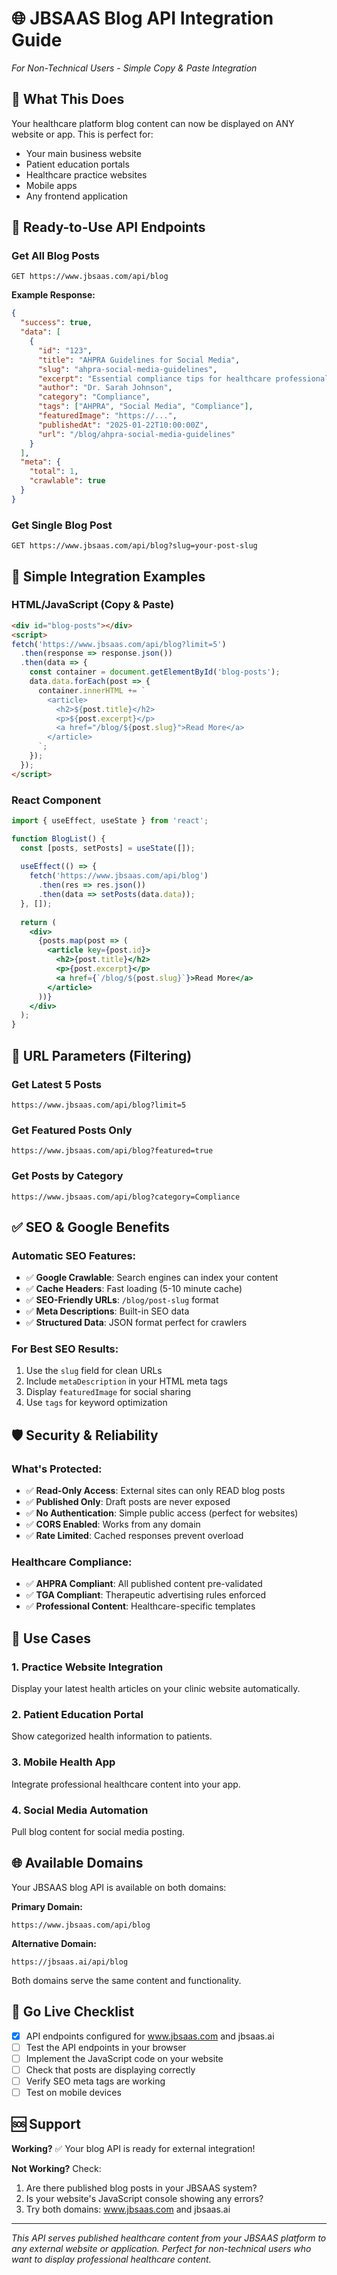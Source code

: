 # 🌐 JBSAAS Blog API Integration Guide
*For Non-Technical Users - Simple Copy & Paste Integration*

## 📖 What This Does
Your healthcare platform blog content can now be displayed on ANY website or app. This is perfect for:
- Your main business website
- Patient education portals  
- Healthcare practice websites
- Mobile apps
- Any frontend application

## 🚀 Ready-to-Use API Endpoints

### Get All Blog Posts
```
GET https://www.jbsaas.com/api/blog
```

**Example Response:**
```json
{
  "success": true,
  "data": [
    {
      "id": "123",
      "title": "AHPRA Guidelines for Social Media",
      "slug": "ahpra-social-media-guidelines",
      "excerpt": "Essential compliance tips for healthcare professionals...",
      "author": "Dr. Sarah Johnson",
      "category": "Compliance",
      "tags": ["AHPRA", "Social Media", "Compliance"],
      "featuredImage": "https://...",
      "publishedAt": "2025-01-22T10:00:00Z",
      "url": "/blog/ahpra-social-media-guidelines"
    }
  ],
  "meta": {
    "total": 1,
    "crawlable": true
  }
}
```

### Get Single Blog Post
```
GET https://www.jbsaas.com/api/blog?slug=your-post-slug
```

## 🔧 Simple Integration Examples

### HTML/JavaScript (Copy & Paste)
```html
<div id="blog-posts"></div>
<script>
fetch('https://www.jbsaas.com/api/blog?limit=5')
  .then(response => response.json())
  .then(data => {
    const container = document.getElementById('blog-posts');
    data.data.forEach(post => {
      container.innerHTML += `
        <article>
          <h2>${post.title}</h2>
          <p>${post.excerpt}</p>
          <a href="/blog/${post.slug}">Read More</a>
        </article>
      `;
    });
  });
</script>
```

### React Component
```jsx
import { useEffect, useState } from 'react';

function BlogList() {
  const [posts, setPosts] = useState([]);
  
  useEffect(() => {
    fetch('https://www.jbsaas.com/api/blog')
      .then(res => res.json())
      .then(data => setPosts(data.data));
  }, []);
  
  return (
    <div>
      {posts.map(post => (
        <article key={post.id}>
          <h2>{post.title}</h2>
          <p>{post.excerpt}</p>
          <a href={`/blog/${post.slug}`}>Read More</a>
        </article>
      ))}
    </div>
  );
}
```

## 🎯 URL Parameters (Filtering)

### Get Latest 5 Posts
```
https://www.jbsaas.com/api/blog?limit=5
```

### Get Featured Posts Only
```
https://www.jbsaas.com/api/blog?featured=true
```

### Get Posts by Category
```
https://www.jbsaas.com/api/blog?category=Compliance
```

## ✅ SEO & Google Benefits

### Automatic SEO Features:
- ✅ **Google Crawlable**: Search engines can index your content
- ✅ **Cache Headers**: Fast loading (5-10 minute cache)
- ✅ **SEO-Friendly URLs**: `/blog/post-slug` format
- ✅ **Meta Descriptions**: Built-in SEO data
- ✅ **Structured Data**: JSON format perfect for crawlers

### For Best SEO Results:
1. Use the `slug` field for clean URLs
2. Include `metaDescription` in your HTML meta tags
3. Display `featuredImage` for social sharing
4. Use `tags` for keyword optimization

## 🛡️ Security & Reliability

### What's Protected:
- ✅ **Read-Only Access**: External sites can only READ blog posts
- ✅ **Published Only**: Draft posts are never exposed
- ✅ **No Authentication**: Simple public access (perfect for websites)
- ✅ **CORS Enabled**: Works from any domain
- ✅ **Rate Limited**: Cached responses prevent overload

### Healthcare Compliance:
- ✅ **AHPRA Compliant**: All published content pre-validated
- ✅ **TGA Compliant**: Therapeutic advertising rules enforced
- ✅ **Professional Content**: Healthcare-specific templates

## 📱 Use Cases

### 1. Practice Website Integration
Display your latest health articles on your clinic website automatically.

### 2. Patient Education Portal
Show categorized health information to patients.

### 3. Mobile Health App
Integrate professional healthcare content into your app.

### 4. Social Media Automation
Pull blog content for social media posting.

## 🌐 Available Domains

Your JBSAAS blog API is available on both domains:

**Primary Domain:**
```
https://www.jbsaas.com/api/blog
```

**Alternative Domain:**
```
https://jbsaas.ai/api/blog
```

Both domains serve the same content and functionality.

## 🚀 Go Live Checklist

- [x] API endpoints configured for www.jbsaas.com and jbsaas.ai
- [ ] Test the API endpoints in your browser
- [ ] Implement the JavaScript code on your website
- [ ] Check that posts are displaying correctly
- [ ] Verify SEO meta tags are working
- [ ] Test on mobile devices

## 🆘 Support

**Working?** ✅ Your blog API is ready for external integration!

**Not Working?** Check:
1. Are there published blog posts in your JBSAAS system?
2. Is your website's JavaScript console showing any errors?
3. Try both domains: www.jbsaas.com and jbsaas.ai

---

*This API serves published healthcare content from your JBSAAS platform to any external website or application. Perfect for non-technical users who want to display professional healthcare content.*